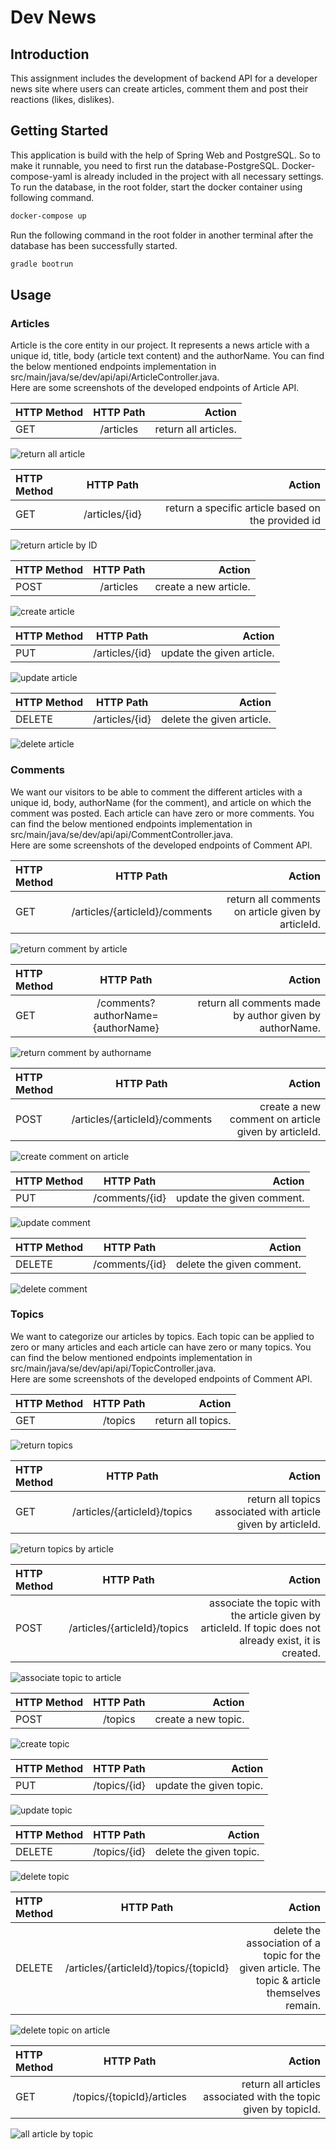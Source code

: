 # Dev News

## Introduction
This assignment includes the development of backend API for a developer news site where users can create articles, comment them and post their reactions (likes, dislikes).


## Getting Started
This application is build with the help of Spring Web and PostgreSQL.
So to make it runnable, you need to first run the database-PostgreSQL. Docker-compose-yaml is already included in the project with all necessary settings.
To run the database, in the root folder, start the docker container using following command.
```bash
docker-compose up
```
Run the following command in the root folder in another terminal after the database has been successfully started.
````bash
gradle bootrun
````

## Usage

### Articles
Article is the core entity in our project. It represents a news article with a unique id, title, body (article text content) and the authorName.
You can find the below mentioned endpoints implementation in src/main/java/se/dev/api/api/ArticleController.java.<br/>
Here are some screenshots of the developed endpoints of Article API.

| HTTP Method    | HTTP Path    | Action        |
| :------------- | :----------: | -----------:  |
| GET            |/articles     | return all articles.|

![return all article](ScreenShot/get-all-article.png)

| HTTP Method    | HTTP Path    | Action        |
| :------------- | :----------: | -----------:  |
| GET            |/articles/{id}| return a specific article based on the provided id|

![return article by ID](ScreenShot/get-article.png)

| HTTP Method    | HTTP Path    | Action        |
| :------------- | :----------: | -----------:  |
| POST           |/articles | create a new article.|

![create article](ScreenShot/create-article.png)
		
| HTTP Method    | HTTP Path    | Action        |
| :------------- | :----------: | -----------:  |
| PUT            |/articles/{id}| update the given article.|

![update article](ScreenShot/update-article.png)

		
| HTTP Method    | HTTP Path    | Action        |
| :------------- | :----------: | -----------:  |
| DELETE        |/articles/{id}| delete the given article.|

![delete article](ScreenShot/delete-article.png)

### Comments
We want our visitors to be able to comment the different articles with a unique id, body, authorName (for the comment), and article on which the comment was posted. Each article can have zero or more comments.
You can find the below mentioned endpoints implementation in src/main/java/se/dev/api/api/CommentController.java.<br/>
Here are some screenshots of the developed endpoints of Comment API.

| HTTP Method    | HTTP Path    | Action        |
| :------------- | :----------: | -----------:  |
| GET            |/articles/{articleId}/comments    | return all comments on article given by articleId.|

![return comment by article](ScreenShot/return-commentby.-article.png)

| HTTP Method    | HTTP Path    | Action        |
| :------------- | :----------: | -----------:  |
| GET            |/comments?authorName={authorName}| return all comments made by author given by authorName.|

![return comment by authorname](ScreenShot/getcommentbyauthorname.png)

| HTTP Method    | HTTP Path    | Action        |
| :------------- | :----------: | -----------:  |
| POST           |/articles/{articleId}/comments | create a new comment on article given by articleId.|

![create comment on article](ScreenShot/create-comment-article.png)

| HTTP Method    | HTTP Path    | Action        |
| :------------- | :----------: | -----------:  |
| PUT            |/comments/{id}| update the given comment.|

![update comment](ScreenShot/updatecomment.png)


| HTTP Method    | HTTP Path    | Action        |
| :------------- | :----------: | -----------:  |
| DELETE        |/comments/{id}| delete the given comment.|

![delete comment](ScreenShot/deletecomment.png)

### Topics

We want to categorize our articles by topics. Each topic can be applied to zero or many articles and each article can have zero or many topics.
You can find the below mentioned endpoints implementation in src/main/java/se/dev/api/api/TopicController.java.<br/>
Here are some screenshots of the developed endpoints of Comment API.

| HTTP Method    | HTTP Path    | Action        |
| :------------- | :----------: | -----------:  |
| GET            |	/topics   | 	return all topics.|

![return topics](ScreenShot/return-topics.png)

| HTTP Method    | HTTP Path    | Action        |
| :------------- | :----------: | -----------:  |
| GET            |/articles/{articleId}/topics| return all topics associated with article given by articleId.|

![return topics by article](ScreenShot/getalltopicby%20article.png)

| HTTP Method    | HTTP Path    | Action        |
| :------------- | :----------: | -----------:  |
| POST           |/articles/{articleId}/topics | associate the topic with the article given by articleId. If topic does not already exist, it is created.|

![associate topic to article](ScreenShot/topictoarticle.png)

| HTTP Method    | HTTP Path    | Action        |
| :------------- | :----------: | -----------:  |
| POST          |/topics| 	create a new topic.|

![create topic](ScreenShot/create-topic.png)


| HTTP Method    | HTTP Path    | Action        |
| :------------- | :----------: | -----------:  |
| PUT       |/topics/{id}| update the given topic.|

![update topic](ScreenShot/update-topic.png)

| HTTP Method    | HTTP Path    | Action        |
| :------------- | :----------: | -----------:  |
| DELETE        |/topics/{id}| delete the given topic.|

![delete topic](ScreenShot/deletetopic.png)

| HTTP Method    | HTTP Path    | Action        |
| :------------- | :----------: | -----------:  |
| DELETE        |/articles/{articleId}/topics/{topicId}| delete the association of a topic for the given article. The topic & article themselves remain.|
![delete topic on article](ScreenShot/deleteassociation.png)

| HTTP Method    | HTTP Path    | Action        |
| :------------- | :----------: | -----------:  |
| GET            |/topics/{topicId}/articles| return all articles associated with the topic given by topicId.|

![all article by topic](ScreenShot/getarticlebytopic.png)



